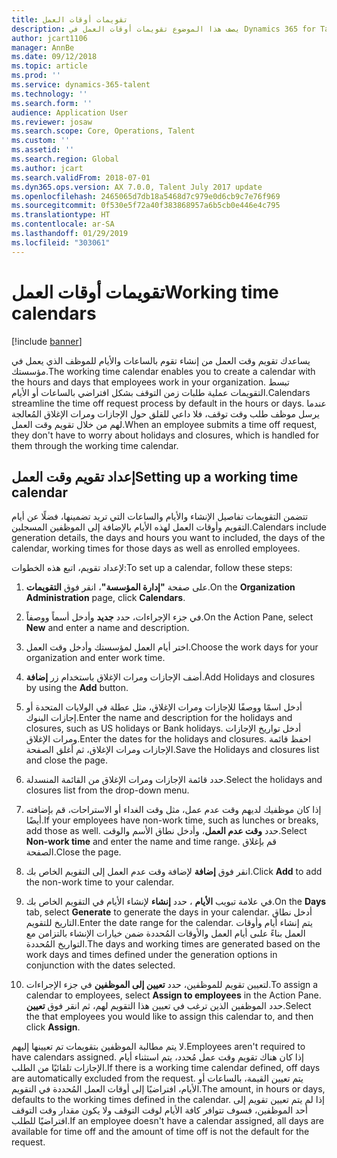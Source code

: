 ```yaml
---
title: تقويمات أوقات العمل
description: يصف هذا الموضوع تقويمات أوقات العمل في Dynamics 365 for Talent -- Core HR فضلًا عن كيفية إعداد التقويمات.
author: jcart1106
manager: AnnBe
ms.date: 09/12/2018
ms.topic: article
ms.prod: ''
ms.service: dynamics-365-talent
ms.technology: ''
ms.search.form: ''
audience: Application User
ms.reviewer: josaw
ms.search.scope: Core, Operations, Talent
ms.custom: ''
ms.assetid: ''
ms.search.region: Global
ms.author: jcart
ms.search.validFrom: 2018-07-01
ms.dyn365.ops.version: AX 7.0.0, Talent July 2017 update
ms.openlocfilehash: 2465065d7db18a5468d7c979e0d6cb9c7e76f969
ms.sourcegitcommit: 0f530e5f72a40f383868957a6b5cb0e446e4c795
ms.translationtype: HT
ms.contentlocale: ar-SA
ms.lasthandoff: 01/29/2019
ms.locfileid: "303061"
---
```

# <a name="working-time-calendars"></a><span data-ttu-id="8c8f2-103">تقويمات أوقات العمل</span><span class="sxs-lookup"><span data-stu-id="8c8f2-103">Working time calendars</span></span>

[!include [banner](includes/banner.md)]

<span data-ttu-id="8c8f2-104">يساعدك تقويم وقت العمل من إنشاء تقوم بالساعات والأيام للموظف الذي يعمل في مؤسستك.</span><span class="sxs-lookup"><span data-stu-id="8c8f2-104">The working time calendar enables you to create a calendar with the hours and days that employees work in your organization.</span></span> <span data-ttu-id="8c8f2-105">تبسط التقويمات عملية طلبات زمن التوقف بشكل افتراضي بالساعات أو الأيام.</span><span class="sxs-lookup"><span data-stu-id="8c8f2-105">Calendars streamline the time off request process by default in the hours or days.</span></span> <span data-ttu-id="8c8f2-106">عندما يرسل موظف طلب وقت توقف، فلا داعي للقلق حول الإجازات ومرات الإغلاق المُعالجة لهم من خلال تقويم وقت العمل.</span><span class="sxs-lookup"><span data-stu-id="8c8f2-106">When an employee submits a time off request, they don't have to worry about holidays and closures, which is handled for them through the working time calendar.</span></span>

## <a name="setting-up-a-working-time-calendar"></a><span data-ttu-id="8c8f2-107">إعداد تقويم وقت العمل</span><span class="sxs-lookup"><span data-stu-id="8c8f2-107">Setting up a working time calendar</span></span>

<span data-ttu-id="8c8f2-108">تتضمن التقويمات تفاصيل الإنشاء والأيام والساعات التي تريد تضمينها، فضلًا عن أيام التقويم وأوقات العمل لهذه الأيام بالإضافة إلى الموظفين المسجلين.</span><span class="sxs-lookup"><span data-stu-id="8c8f2-108">Calendars include generation details, the days and hours you want to included, the days of the calendar, working times for those days as well as enrolled employees.</span></span> 

<span data-ttu-id="8c8f2-109">لإعداد تقويم، اتبع هذه الخطوات:</span><span class="sxs-lookup"><span data-stu-id="8c8f2-109">To set up a calendar, follow these steps:</span></span>

1. <span data-ttu-id="8c8f2-110">على صفحة **"إدارة المؤسسة"**، انقر فوق **التقويمات**.</span><span class="sxs-lookup"><span data-stu-id="8c8f2-110">On the **Organization Administration** page, click **Calendars**.</span></span>

2. <span data-ttu-id="8c8f2-111">في جزء الإجراءات، حدد **جديد** وأدخل أسماً ووصفاً.</span><span class="sxs-lookup"><span data-stu-id="8c8f2-111">On the Action Pane, select **New** and enter a name and description.</span></span>

3. <span data-ttu-id="8c8f2-112">اختر أيام العمل لمؤسستك وأدخل وقت العمل.</span><span class="sxs-lookup"><span data-stu-id="8c8f2-112">Choose the work days for your organization and enter work time.</span></span>

4. <span data-ttu-id="8c8f2-113">أضف الإجازات ومرات الإغلاق باستخدام زر **إضافة**.</span><span class="sxs-lookup"><span data-stu-id="8c8f2-113">Add Holidays and closures by using the **Add** button.</span></span>

5. <span data-ttu-id="8c8f2-114">أدخل اسمًا ووصفًا للإجازات ومرات الإغلاق، مثل عطلة في الولايات المتحدة أو إجازات البنوك.</span><span class="sxs-lookup"><span data-stu-id="8c8f2-114">Enter the name and description for the holidays and closures, such as US holidays or Bank holidays.</span></span> <span data-ttu-id="8c8f2-115">أدخل تواريخ الإجازات ومرات الإغلاق.</span><span class="sxs-lookup"><span data-stu-id="8c8f2-115">Enter the dates for the holidays and closures.</span></span> <span data-ttu-id="8c8f2-116">احفظ قائمة الإجازات ومرات الإغلاق، ثم أغلق الصفحة.</span><span class="sxs-lookup"><span data-stu-id="8c8f2-116">Save the Holidays and closures list and close the page.</span></span>

6. <span data-ttu-id="8c8f2-117">حدد قائمة الإجازات ومرات الإغلاق من القائمة المنسدلة.</span><span class="sxs-lookup"><span data-stu-id="8c8f2-117">Select the holidays and closures list from the drop-down menu.</span></span>

7. <span data-ttu-id="8c8f2-118">إذا كان موظفيك لديهم وقت عدم عمل، مثل وقت الغداء أو الاستراحات، قم بإضافته أيضًا.</span><span class="sxs-lookup"><span data-stu-id="8c8f2-118">If your employees have non-work time, such as lunches or breaks, add those as well.</span></span> <span data-ttu-id="8c8f2-119">حدد **وقت عدم العمل**، وأدخل نطاق الأسم والوقت.</span><span class="sxs-lookup"><span data-stu-id="8c8f2-119">Select **Non-work time** and enter the name and time range.</span></span> <span data-ttu-id="8c8f2-120">قم بإغلاق الصفحة.</span><span class="sxs-lookup"><span data-stu-id="8c8f2-120">Close the page.</span></span> 

8. <span data-ttu-id="8c8f2-121">انقر فوق **إضافة** لإضافة وقت عدم العمل إلى التقويم الخاص بك.</span><span class="sxs-lookup"><span data-stu-id="8c8f2-121">Click **Add** to add the non-work time to your calendar.</span></span>

9. <span data-ttu-id="8c8f2-122">في علامة تبويب **الأيام** ، حدد **إنشاء** لإنشاء الأيام في التقويم الخاص بك.</span><span class="sxs-lookup"><span data-stu-id="8c8f2-122">On the **Days** tab, select **Generate** to generate the days in your calendar.</span></span> <span data-ttu-id="8c8f2-123">أدخل نطاق التاريخ للتقويم.</span><span class="sxs-lookup"><span data-stu-id="8c8f2-123">Enter the date range for the calendar.</span></span> <span data-ttu-id="8c8f2-124">يتم إنشاء أيام وأوقات العمل بناءً علىى أيام العمل والأوقات المُحددة ضمن خيارات الإنشاء بالتزامن مع التواريخ المُحددة.</span><span class="sxs-lookup"><span data-stu-id="8c8f2-124">The days and working times are generated based on the work days and times defined under the generation options in conjunction with the dates selected.</span></span>

10. <span data-ttu-id="8c8f2-125">لتعيين تقويم للموظفين، حدد **تعيين إلى الموظفين** في جزء الإجراءات.</span><span class="sxs-lookup"><span data-stu-id="8c8f2-125">To assign a calendar to employees, select **Assign to employees** in the Action Pane.</span></span> <span data-ttu-id="8c8f2-126">حدد الموظفين الذين ترغب في تعيين هذا التقويم لهم، ثم انقر فوق **تعيين**.</span><span class="sxs-lookup"><span data-stu-id="8c8f2-126">Select the that employees you would like to assign this calendar to, and then click **Assign**.</span></span>

<span data-ttu-id="8c8f2-127">لا يتم مطالبة الموظفين بتقويمات تم تعيينها إليهم.</span><span class="sxs-lookup"><span data-stu-id="8c8f2-127">Employees aren't required to have calendars assigned.</span></span> <span data-ttu-id="8c8f2-128">إذا كان هناك تقويم وقت عمل مُحدد، يتم استثناء أيام الإجازات تلقائيًا من الطلب.</span><span class="sxs-lookup"><span data-stu-id="8c8f2-128">If there is a working time calendar defined, off days are automatically excluded from the request.</span></span> <span data-ttu-id="8c8f2-129">يتم تعيين القيمة، بالساعات أو الأيام، افتراضيًا إلى أوقات العمل المُحددة في التقويم.</span><span class="sxs-lookup"><span data-stu-id="8c8f2-129">The amount, in hours or days, defaults to the working times defined in the calendar.</span></span> <span data-ttu-id="8c8f2-130">إذا لم يتم تعيين تقويم إلى أحد الموظفين، فسوف تتوافر كافة الأيام لوقت التوقف ولا يكون مقدار وقت التوقف افتراضيًا للطلب.</span><span class="sxs-lookup"><span data-stu-id="8c8f2-130">If an employee doesn't have a calendar assigned, all days are available for time off and the amount of time off is not the default for the request.</span></span> 
